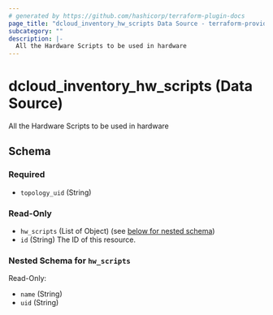 ```yaml
---
# generated by https://github.com/hashicorp/terraform-plugin-docs
page_title: "dcloud_inventory_hw_scripts Data Source - terraform-provider-dcloud"
subcategory: ""
description: |-
  All the Hardware Scripts to be used in hardware
---
```


# dcloud_inventory_hw_scripts (Data Source)

All the Hardware Scripts to be used in hardware



<!-- schema generated by tfplugindocs -->
## Schema

### Required

- `topology_uid` (String)

### Read-Only

- `hw_scripts` (List of Object) (see [below for nested schema](#nestedatt--hw_scripts))
- `id` (String) The ID of this resource.

<a id="nestedatt--hw_scripts"></a>
### Nested Schema for `hw_scripts`

Read-Only:

- `name` (String)
- `uid` (String)


